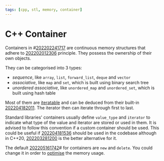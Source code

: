 ```yaml
---
tags: [cpp, stl, memory, container]
---
```


# C++ Container

Containers in #[202202241717](202202241717.md) are continuous memory structures that adhere to
[202202012306](202202012306.md) principle. They possess the ownership of their own objects.

They can be categorised into 3 types:
- *sequence*, like `array`, `list`, `forward_list`, `deque` and `vector`
- *associative*, like `map` and `set`, which is built using binary search tree
- *unordered associative*, like `unordered_map` and `unordered_set`, which is
  built using hash table

Most of them are [iteratable](202202241727.md) and can be deduced from their
built-in [202204182011](202204182011.md). The iterator then can iterate through first to last.

Standard libraries' containers usually define `value_type` and `iterator` to
indicate what type of the value and iterator are stored or used in them. It is
advised to follow this convention if a custom container should be used. This
could be useful if [202204181536](202204181536.md) should be used in the codebase although in
C++20, [202203281200](202203281200.md) is the better alternative for it.

The default [202205161742](202205161742.md)# for containers are `new` and `delete`. You could
change it in order to [optimise](202203011139.md) the memory usage.
